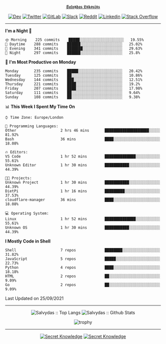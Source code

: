 <div align="center">
  
[𝕾𝖆𝖑𝖛𝖞𝖉𝖆𝖘 𝕷𝖚𝖐𝖔𝖘𝖎𝖚𝖘](https://git.io/JJwwg)
  
[![Dev](https://img.shields.io/badge/-DEV-222222?style=flat-square&logo=dev.to&logoColor=white&link=https://dev.to/sso/)](https://dev.to/sso/)
[![Twitter](https://img.shields.io/badge/-Twitter-222222?style=flat-square&logo=twitter&logoColor=white&link=https://twitter.com/digital_wizz/)](https://twitter.com/digital_wizz/)
[![GitLab](https://img.shields.io/badge/-GitLab-222222?style=flat-square&logo=GitLab&logoColor=white&link=https://gitlab.com/ss-o/)](https://gitlab.com/ss-o/)
[![Slack](https://img.shields.io/badge/-Slack-222222?style=flat-square&logo=Slack&logoColor=white&link=https://digital-teams.slack.com/)](https://digital-teams.slack.com/)
[![Reddit](https://img.shields.io/badge/-Reddit-222222?style=flat-square&logo=Reddit&logoColor=white&link=https://https://www.reddit.com/user/ss-o/)](https://www.reddit.com/user/ss-o/)
[![Linkedin](https://img.shields.io/badge/-LinkedIn-222222?style=flat-square&logo=Linkedin&logoColor=white&link=https://www.linkedin.com/in/digital-clouds/)](https://www.linkedin.com/in/digital-clouds/)
[![Stack Overflow](https://img.shields.io/badge/-Stack%20Overflow-222222?style=flat-square&logo=stack-overflow&logoColor=white&link=https://stackoverflow.com/users/13893752/salvydas-lukosius)](https://stackoverflow.com/users/13893752/salvydas-lukosius)
  
</div>

---

<!--START_SECTION:waka-->
**I'm a Night 🦉** 

```text
🌞 Morning    225 commits    █████░░░░░░░░░░░░░░░░░░░░   19.55% 
🌆 Daytime    288 commits    ██████░░░░░░░░░░░░░░░░░░░   25.02% 
🌃 Evening    341 commits    ███████░░░░░░░░░░░░░░░░░░   29.63% 
🌙 Night      297 commits    ██████░░░░░░░░░░░░░░░░░░░   25.8%

```
📅 **I'm Most Productive on Monday** 

```text
Monday       235 commits    █████░░░░░░░░░░░░░░░░░░░░   20.42% 
Tuesday      125 commits    ██░░░░░░░░░░░░░░░░░░░░░░░   10.86% 
Wednesday    144 commits    ███░░░░░░░░░░░░░░░░░░░░░░   12.51% 
Thursday     221 commits    ████░░░░░░░░░░░░░░░░░░░░░   19.2% 
Friday       207 commits    ████░░░░░░░░░░░░░░░░░░░░░   17.98% 
Saturday     111 commits    ██░░░░░░░░░░░░░░░░░░░░░░░   9.64% 
Sunday       108 commits    ██░░░░░░░░░░░░░░░░░░░░░░░   9.38%

```


📊 **This Week I Spent My Time On** 

```text
⌚︎ Time Zone: Europe/London

💬 Programming Languages: 
Other                    2 hrs 46 mins       ████████████████████░░░░░   81.92% 
Bash                     36 mins             ████░░░░░░░░░░░░░░░░░░░░░   18.08%

🔥 Editors: 
VS Code                  1 hr 52 mins        ██████████████░░░░░░░░░░░   55.61% 
Unknown Editor           1 hr 30 mins        ███████████░░░░░░░░░░░░░░   44.39%

🐱‍💻 Projects: 
Unknown Project          1 hr 30 mins        ███████████░░░░░░░░░░░░░░   44.39% 
DietPi                   1 hr 16 mins        █████████░░░░░░░░░░░░░░░░   37.53% 
cloudflare-manager       36 mins             ████░░░░░░░░░░░░░░░░░░░░░   18.08%

💻 Operating System: 
Linux                    1 hr 52 mins        ██████████████░░░░░░░░░░░   55.61% 
Unknown OS               1 hr 30 mins        ███████████░░░░░░░░░░░░░░   44.39%

```

**I Mostly Code in Shell** 

```text
Shell                    7 repos             ████████░░░░░░░░░░░░░░░░░   31.82% 
JavaScript               5 repos             █████░░░░░░░░░░░░░░░░░░░░   22.73% 
Python                   4 repos             ████░░░░░░░░░░░░░░░░░░░░░   18.18% 
HTML                     2 repos             ██░░░░░░░░░░░░░░░░░░░░░░░   9.09% 
Go                       2 repos             ██░░░░░░░░░░░░░░░░░░░░░░░   9.09%

```



 Last Updated on 25/09/2021
<!--END_SECTION:waka-->

---

<div align=center>

![Salvydas :: Top Langs](https://github-readme-stats.vercel.app/api/top-langs/?username=ss-o&langs_count=8&card_width=300&theme=blue-green&layout=compact)
![Salvydas :: Github Stats](https://github-readme-stats.vercel.app/api?username=ss-o&theme=blue-green&layout=compact&no-frame=true)
 
![trophy](https://github-profile-trophy.vercel.app/?username=ss-o&theme=darkhub&rank=SSS,SS,S,AAA,AA,A,B,C&no-frame=true)

---

[![Secret Knowledge](https://github-readme-stats.vercel.app/api/pin/?username=github&repo=government.github.com&card_width=150&theme=blue-green&layout=compact)](https://github.com/github/government.github.com)
[![Secret Knowledge](https://github-readme-stats.vercel.app/api/pin/?username=ss-o&repo=the-book-of-secret-knowledge&card_width=150&theme=blue-green&layout=compact)](https://github.com/ss-o/the-book-of-secret-knowledge)

</div>
